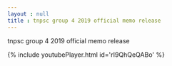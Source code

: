 ```yaml
---
layout : null
title : tnpsc group 4 2019 official memo release
---
```


tnpsc group 4 2019 official memo release



{% include youtubePlayer.html id='rI9QhQeQABo' %}
